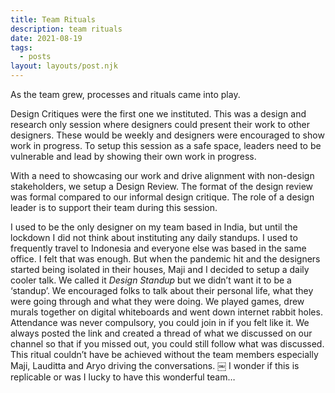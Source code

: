 ```yaml
---
title: Team Rituals
description: team rituals
date: 2021-08-19
tags:
  - posts
layout: layouts/post.njk
---
```


As the team grew, processes and rituals came into play.

Design Critiques were the first one we instituted. This was a design and research only session where designers could present their work to other designers. These would be weekly and designers were encouraged to show work in progress. To setup this session as a safe space, leaders need to be vulnerable and lead by showing their own work in progress.

With a need to showcasing our work and drive alignment with non-design stakeholders, we setup a Design Review. The format of the design review was formal compared to our informal design critique. The role of a design leader is to support their team during this session.

I used to be the only designer on my team based in India, but until the lockdown I did not think about instituting any daily standups. I used to frequently travel to Indonesia and everyone else was based in the same office. I felt that was enough. But when the pandemic hit and the designers started being isolated in their houses, Maji and I decided to setup a daily cooler talk. We called it _Design Standup_ but we didn’t want it to be a ‘standup’. We encouraged folks to talk about their personal life, what they were going through and what they were doing. We played games, drew murals together on digital whiteboards and went down internet rabbit holes. Attendance was never compulsory, you could join in if you felt like it. We always posted the link and created a thread of what we discussed on our channel so that if you missed out, you could still follow what was discussed. This ritual couldn’t have be achieved without the team members especially Maji, Lauditta and Aryo driving the conversations.
￼
I wonder if this is replicable or was I lucky to have this wonderful team…
